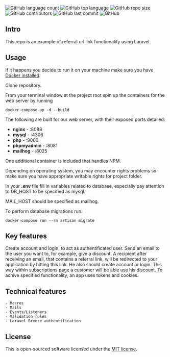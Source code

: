 ![GitHub language count](https://img.shields.io/github/languages/count/niece1/referral-links-component)
![GitHub top language](https://img.shields.io/github/languages/top/niece1/referral-links-component)
![GitHub repo size](https://img.shields.io/github/repo-size/niece1/referral-links-component)
![GitHub contributors](https://img.shields.io/github/contributors/niece1/elasticsearch-with-laravel)
![GitHub last commit](https://img.shields.io/github/last-commit/niece1/referral-links-component)
![GitHub](https://img.shields.io/github/license/niece1/referral-links-component)

## Intro

This repo is an example of referral url link functionality using Laravel.

## Usage

If it happens you decide to run it on your machine make sure you have [Docker installed](https://docs.docker.com/docker-for-mac/install/).

Clone repository.

From your terminal window at the project root spin up the containers for the web server by running
```
docker-compose up -d --build
```
The following are built for our web server, with their exposed ports detailed:

- **nginx** - :8088
- **mysql** - :4306
- **php** - :9000
- **phpmyadmin** - :8081
- **mailhog** - :8025

One additional container is included that handles NPM.

Depending on operating system, you may encounter rights problems so make sure you have appropriate writable rights for project folder.

In your **.env** file fill in variables related to database, especially pay attention to DB_HOST to be specified as mysql.

MAIL_HOST should be specified as mailhog.

To perform database migrations run:
```
docker-compose run --rm artisan migrate
```

## Key features

Create account and login, to act as authentificated user. Send an email to the user you want to, for example, give a discount.
A recipient after receiving an email, that contains a referral link, will be redirected to your application by hitting this link. He
also should create account or login. This way within subscriptions page a customer will be able use his discount. To achive specified
functionality, an app uses tokens and cookies.

## Technical features

```
- Macros
- Mails
- Events/Listeners
- Validation rules
- Laravel Breeze authentification
```

## License

This is open-sourced software licensed under the [MIT license](https://opensource.org/licenses/MIT).
